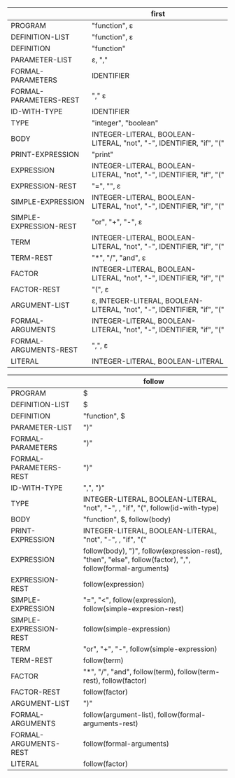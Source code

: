 |                        | first                                                                  |
| ---------------------- | ---------------------------------------------------------------------- |
| PROGRAM                | "function", ε                                                          |
| DEFINITION-LIST        | "function", ε                                                          |
| DEFINITION             | "function"                                                             |
| PARAMETER-LIST         | ε, ","                                                                 |
| FORMAL-PARAMETERS      | IDENTIFIER                                                             |
| FORMAL-PARAMETERS-REST | "," ε                                                                  |
| ID-WITH-TYPE           | IDENTIFIER                                                             |
| TYPE                   | "integer", "boolean"                                                   |
| BODY                   | INTEGER-LITERAL, BOOLEAN-LITERAL, "not", "-", IDENTIFIER, "if", "("    |
| PRINT-EXPRESSION       | "print"                                                                |
| EXPRESSION             | INTEGER-LITERAL, BOOLEAN-LITERAL, "not", "-", IDENTIFIER, "if", "("    |
| EXPRESSION-REST        | "=", "", ε                                                             |
| SIMPLE-EXPRESSION      | INTEGER-LITERAL, BOOLEAN-LITERAL, "not", "-", IDENTIFIER, "if", "("    |
| SIMPLE-EXPRESSION-REST | "or", "+", "-", ε                                                      |
| TERM                   | INTEGER-LITERAL, BOOLEAN-LITERAL, "not", "-", IDENTIFIER, "if", "("    |
| TERM-REST              | "\*", "/", "and", ε                                                    |
| FACTOR                 | INTEGER-LITERAL, BOOLEAN-LITERAL, "not", "-", IDENTIFIER, "if", "("    |
| FACTOR-REST            | "(", ε                                                                 |
| ARGUMENT-LIST          | ε, INTEGER-LITERAL, BOOLEAN-LITERAL, "not", "-", IDENTIFIER, "if", "(" |
| FORMAL-ARGUMENTS       | INTEGER-LITERAL, BOOLEAN-LITERAL, "not", "-", IDENTIFIER, "if", "("    |
| FORMAL-ARGUMENTS-REST  | ",", ε                                                                 |
| LITERAL                | INTEGER-LITERAL, BOOLEAN-LITERAL                                       |

|                        | follow                                                                                                    |
| ---------------------- | --------------------------------------------------------------------------------------------------------- |
| PROGRAM                | $                                                                                                         |
| DEFINITION-LIST        | $                                                                                                         |
| DEFINITION             | "function", $                                                                                             |
| PARAMETER-LIST         | ")"                                                                                                       |
| FORMAL-PARAMETERS      | ")"                                                                                                       |
| FORMAL-PARAMETERS-REST | ")"                                                                                                       |
| ID-WITH-TYPE           | ",", ")"                                                                                                  |
| TYPE                   | INTEGER-LITERAL, BOOLEAN-LITERAL, "not", "-", <IDENTIFIER>, "if", "(", follow(id-with-type)               |
| BODY                   | "function", $, follow(body)                                                                               |
| PRINT-EXPRESSION       | INTEGER-LITERAL, BOOLEAN-LITERAL, "not", "-", <IDENTIFIER>, "if", "("                                     |
| EXPRESSION             | follow(body), ")", follow(expression-rest), "then", "else", follow(factor), ",", follow(formal-arguments) |
| EXPRESSION-REST        | follow(expression)                                                                                        |
| SIMPLE-EXPRESSION      | "=", "<", follow(expression), follow(simple-expresion-rest)                                               |
| SIMPLE-EXPRESSION-REST | follow(simple-expression)                                                                                 |
| TERM                   | "or", "+", "-", follow(simple-expression)                                                                 |
| TERM-REST              | follow(term)                                                                                              |
| FACTOR                 | "\*", "/", "and", follow(term), follow(term-rest), follow(factor)                                         |
| FACTOR-REST            | follow(factor)                                                                                            |
| ARGUMENT-LIST          | ")"                                                                                                       |
| FORMAL-ARGUMENTS       | follow(argument-list), follow(formal-arguments-rest)                                                      |
| FORMAL-ARGUMENTS-REST  | follow(formal-arguments)                                                                                  |
| LITERAL                | follow(factor)                                                                                            |

